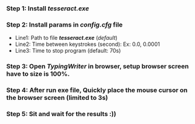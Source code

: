 ### Step 1: Install ***tesseract.exe***
### Step 2: Install params in ***config.cfg*** file
- Line1: Path to file ***tesseract.exe*** (*default*)
- Line2: Time between keystrokes (second): Ex: 0.0, 0.0001
- Line3: Time to stop program (default: 70s)
### Step 3: Open ***TypingWriter*** in browser, setup browser screen have to size is 100%.
### Step 4: After run exe file, Quickly place the mouse cursor on the browser screen (limited to 3s)
### Step 5: Sit and wait for the results :)) 
